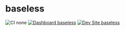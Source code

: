 # baseless

![CI none](https://img.shields.io/badge/ci-none-orange.svg)
[![Dashboard baseless](https://img.shields.io/badge/dashboard-baseless-yellow.svg)](https://dashboard.pantheon.io/sites/fda2fedb-8a1f-4d86-aa2d-9cdd569a1d89#dev/code)
[![Dev Site baseless](https://img.shields.io/badge/site-baseless-blue.svg)](http://dev-baseless.pantheonsite.io/)